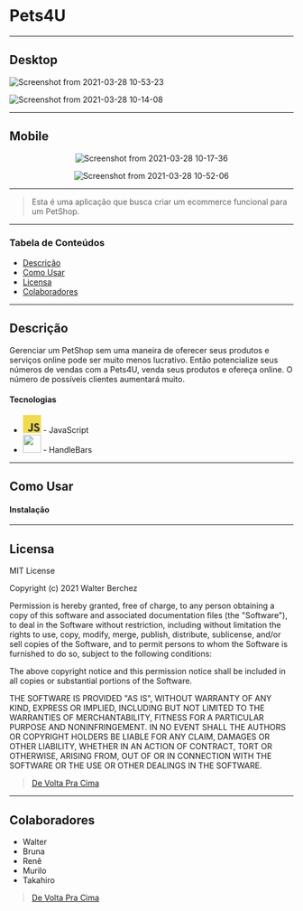 # Pets4U

---

## Desktop

![Screenshot from 2021-03-28 10-53-23](https://user-images.githubusercontent.com/50505615/112754756-dc20ff00-8fb3-11eb-8442-dc71ed747ffc.png)

![Screenshot from 2021-03-28 10-14-08](https://user-images.githubusercontent.com/50505615/112753777-76cb0f00-8faf-11eb-934b-017bf4b99a0c.png)

---

## Mobile

<span style="display:block;text-align:center">![Screenshot from 2021-03-28 10-17-36](https://user-images.githubusercontent.com/50505615/112753789-85192b00-8faf-11eb-90b4-1cbe2f643e50.png)</span>

<span style="display:block;text-align:center">![Screenshot from 2021-03-28 10-52-06](https://user-images.githubusercontent.com/50505615/112754716-b85db900-8fb3-11eb-834b-9fb58e34a2e9.png)</span>

---


> Esta é uma aplicação que busca criar um ecommerce funcional para um PetShop.

---

### Tabela de Conteúdos

- [Descrição](#Descrição)
- [Como Usar](#Como-Usar)
- [Licensa](#licensa)
- [Colaboradores](#colaboradores)

---

## Descrição

Gerenciar um PetShop sem uma maneira de oferecer seus produtos e serviços online pode ser muito menos lucrativo. Então potencialize seus números de vendas com a Pets4U, venda seus produtos e ofereça online. O número de possíveis clientes aumentará muito.

#### Tecnologias

- <img height="32" width="32" src="https://raw.githubusercontent.com/github/explore/80688e429a7d4ef2fca1e82350fe8e3517d3494d/topics/javascript/javascript.png"/> - JavaScript 
- <img height="32" width="32" src="https://user-images.githubusercontent.com/50505615/112754539-e2fb4200-8fb2-11eb-8c4b-91a1cb676a31.png"/> - HandleBars

---

## Como Usar

#### Instalação


---

## Licensa

MIT License

Copyright (c) 2021 Walter Berchez

Permission is hereby granted, free of charge, to any person obtaining a copy of this software and associated documentation files (the "Software"), to deal in the Software without restriction, including without limitation the rights to use, copy, modify, merge, publish, distribute, sublicense, and/or sell copies of the Software, and to permit persons to whom the Software is furnished to do so, subject to the following conditions:

The above copyright notice and this permission notice shall be included in all copies or substantial portions of the Software.

THE SOFTWARE IS PROVIDED "AS IS", WITHOUT WARRANTY OF ANY KIND, EXPRESS OR IMPLIED, INCLUDING BUT NOT LIMITED TO THE WARRANTIES OF MERCHANTABILITY, FITNESS FOR A PARTICULAR PURPOSE AND NONINFRINGEMENT. IN NO EVENT SHALL THE AUTHORS OR COPYRIGHT HOLDERS BE LIABLE FOR ANY CLAIM, DAMAGES OR OTHER LIABILITY, WHETHER IN AN ACTION OF CONTRACT, TORT OR OTHERWISE, ARISING FROM, OUT OF OR IN CONNECTION WITH THE SOFTWARE OR THE USE OR OTHER DEALINGS IN THE SOFTWARE.

> [De Volta Pra Cima](#Pets4U)

---

## Colaboradores

- Walter
- Bruna
- Renê
- Murilo
- Takahiro

> [De Volta Pra Cima](#Pets4U)
